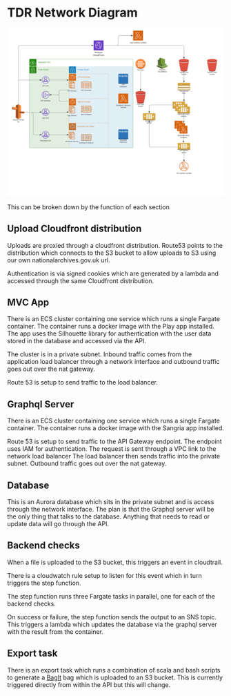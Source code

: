 # TDR Network Diagram

![diagram]

[diagram]: TDR.svg "TDR Network Diagram"

This can be broken down by the function of each section

## Upload Cloudfront distribution

Uploads are proxied through a cloudfront distribution. 
Route53 points to the distribution which connects to the S3 bucket to allow uploads to S3 using our own nationalarchives.gov.uk url. 

Authentication is via signed cookies which are generated by a lambda and accessed through the same Cloudfront distribution.

## MVC App
There is an ECS cluster containing one service which runs a single Fargate container. The container runs a docker image with the Play app installed. The app uses the Silhouette library for authentication with the user data stored in the database and accessed via the API.

The cluster is in a private subnet. Inbound traffic comes from the application load balancer through a network interface and outbound traffic goes out over the nat gateway.

Route 53 is setup to send traffic to the load balancer. 

## Graphql Server
There is an ECS cluster containing one service which runs a single Fargate container. The container runs a docker image with the Sangria app installed.

Route 53 is setup to send traffic to the API Gateway endpoint. The endpoint uses IAM for authentication. The request is sent through a VPC link to the network load balancer
The load balancer then sends traffic into the private subnet. Outbound traffic goes out over the nat gateway.

 
## Database
This is an Aurora database which sits in the private subnet and is access through the network interface. The plan is that the Graphql server will be the only thing that talks to the database. Anything that needs to read or update data will go through the API. 

## Backend checks
When a file is uploaded to the S3 bucket, this triggers an event in cloudtrail. 

There is a cloudwatch rule setup to listen for this event which in turn triggers the step function.

The step function runs three Fargate tasks in parallel, one for each of the backend checks. 

On success or failure, the step function sends the output to an SNS topic. This triggers a lambda which updates the database via the graphql server with the result from the container.


## Export task
There is an export task which runs a combination of scala and bash scripts to generate a [BagIt](http://www.dcc.ac.uk/resources/external/bagit-library) bag which is uploaded to an S3 bucket. This is currently triggered directly from within the API but this will change. 




